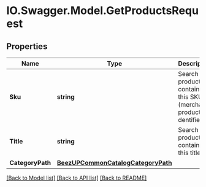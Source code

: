 # IO.Swagger.Model.GetProductsRequest
## Properties

Name | Type | Description | Notes
------------ | ------------- | ------------- | -------------
**Sku** | **string** | Search for products containing this SKU (merchant product dentifier). | [optional] 
**Title** | **string** | Search for products containing this title | [optional] 
**CategoryPath** | [**BeezUPCommonCatalogCategoryPath**](BeezUPCommonCatalogCategoryPath.md) |  | [optional] 

[[Back to Model list]](../README.md#documentation-for-models) [[Back to API list]](../README.md#documentation-for-api-endpoints) [[Back to README]](../README.md)

